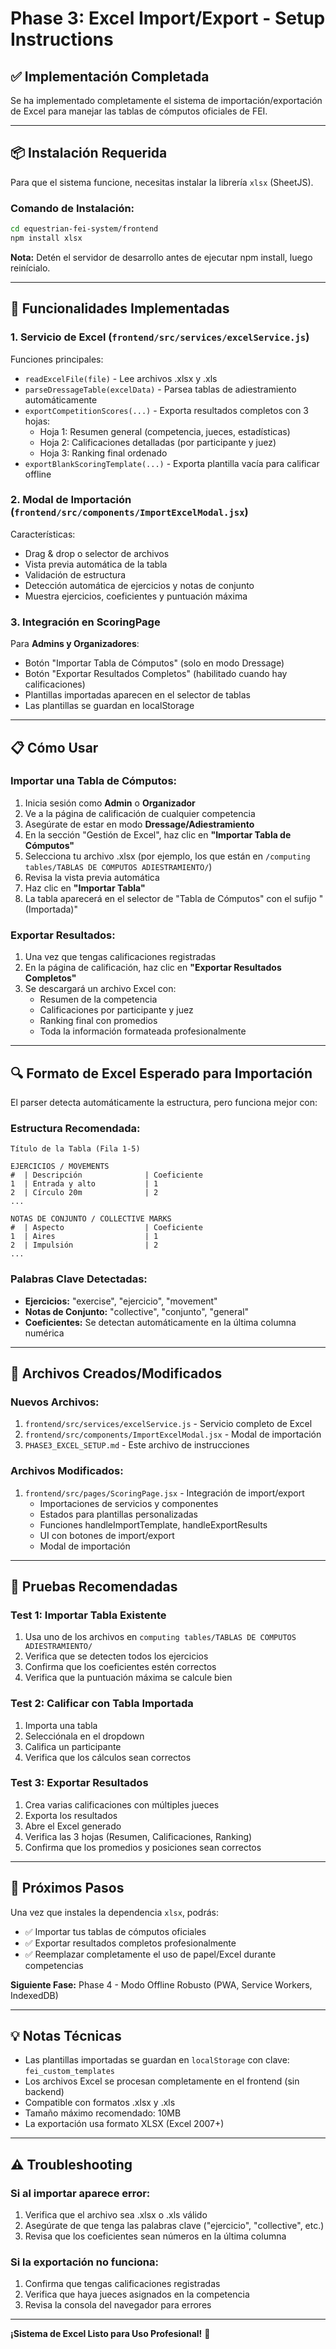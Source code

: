 # Phase 3: Excel Import/Export - Setup Instructions

## ✅ Implementación Completada

Se ha implementado completamente el sistema de importación/exportación de Excel para manejar las tablas de cómputos oficiales de FEI.

---

## 📦 Instalación Requerida

Para que el sistema funcione, necesitas instalar la librería `xlsx` (SheetJS).

### Comando de Instalación:

```bash
cd equestrian-fei-system/frontend
npm install xlsx
```

**Nota:** Detén el servidor de desarrollo antes de ejecutar npm install, luego reinícialo.

---

## 🎯 Funcionalidades Implementadas

### 1. **Servicio de Excel** (`frontend/src/services/excelService.js`)

Funciones principales:
- `readExcelFile(file)` - Lee archivos .xlsx y .xls
- `parseDressageTable(excelData)` - Parsea tablas de adiestramiento automáticamente
- `exportCompetitionScores(...)` - Exporta resultados completos con 3 hojas:
  - Hoja 1: Resumen general (competencia, jueces, estadísticas)
  - Hoja 2: Calificaciones detalladas (por participante y juez)
  - Hoja 3: Ranking final ordenado
- `exportBlankScoringTemplate(...)` - Exporta plantilla vacía para calificar offline

### 2. **Modal de Importación** (`frontend/src/components/ImportExcelModal.jsx`)

Características:
- Drag & drop o selector de archivos
- Vista previa automática de la tabla
- Validación de estructura
- Detección automática de ejercicios y notas de conjunto
- Muestra ejercicios, coeficientes y puntuación máxima

### 3. **Integración en ScoringPage**

Para **Admins y Organizadores**:
- Botón "Importar Tabla de Cómputos" (solo en modo Dressage)
- Botón "Exportar Resultados Completos" (habilitado cuando hay calificaciones)
- Plantillas importadas aparecen en el selector de tablas
- Las plantillas se guardan en localStorage

---

## 📋 Cómo Usar

### Importar una Tabla de Cómputos:

1. Inicia sesión como **Admin** o **Organizador**
2. Ve a la página de calificación de cualquier competencia
3. Asegúrate de estar en modo **Dressage/Adiestramiento**
4. En la sección "Gestión de Excel", haz clic en **"Importar Tabla de Cómputos"**
5. Selecciona tu archivo .xlsx (por ejemplo, los que están en `/computing tables/TABLAS DE COMPUTOS ADIESTRAMIENTO/`)
6. Revisa la vista previa automática
7. Haz clic en **"Importar Tabla"**
8. La tabla aparecerá en el selector de "Tabla de Cómputos" con el sufijo "(Importada)"

### Exportar Resultados:

1. Una vez que tengas calificaciones registradas
2. En la página de calificación, haz clic en **"Exportar Resultados Completos"**
3. Se descargará un archivo Excel con:
   - Resumen de la competencia
   - Calificaciones por participante y juez
   - Ranking final con promedios
   - Toda la información formateada profesionalmente

---

## 🔍 Formato de Excel Esperado para Importación

El parser detecta automáticamente la estructura, pero funciona mejor con:

### Estructura Recomendada:

```
Título de la Tabla (Fila 1-5)

EJERCICIOS / MOVEMENTS
#  | Descripción              | Coeficiente
1  | Entrada y alto           | 1
2  | Círculo 20m              | 2
...

NOTAS DE CONJUNTO / COLLECTIVE MARKS
#  | Aspecto                  | Coeficiente
1  | Aires                    | 1
2  | Impulsión                | 2
...
```

### Palabras Clave Detectadas:
- **Ejercicios:** "exercise", "ejercicio", "movement"
- **Notas de Conjunto:** "collective", "conjunto", "general"
- **Coeficientes:** Se detectan automáticamente en la última columna numérica

---

## 📁 Archivos Creados/Modificados

### Nuevos Archivos:
1. `frontend/src/services/excelService.js` - Servicio completo de Excel
2. `frontend/src/components/ImportExcelModal.jsx` - Modal de importación
3. `PHASE3_EXCEL_SETUP.md` - Este archivo de instrucciones

### Archivos Modificados:
1. `frontend/src/pages/ScoringPage.jsx` - Integración de import/export
   - Importaciones de servicios y componentes
   - Estados para plantillas personalizadas
   - Funciones handleImportTemplate, handleExportResults
   - UI con botones de import/export
   - Modal de importación

---

## 🧪 Pruebas Recomendadas

### Test 1: Importar Tabla Existente
1. Usa uno de los archivos en `computing tables/TABLAS DE COMPUTOS ADIESTRAMIENTO/`
2. Verifica que se detecten todos los ejercicios
3. Confirma que los coeficientes estén correctos
4. Verifica que la puntuación máxima se calcule bien

### Test 2: Calificar con Tabla Importada
1. Importa una tabla
2. Selecciónala en el dropdown
3. Califica un participante
4. Verifica que los cálculos sean correctos

### Test 3: Exportar Resultados
1. Crea varias calificaciones con múltiples jueces
2. Exporta los resultados
3. Abre el Excel generado
4. Verifica las 3 hojas (Resumen, Calificaciones, Ranking)
5. Confirma que los promedios y posiciones sean correctos

---

## 🚀 Próximos Pasos

Una vez que instales la dependencia `xlsx`, podrás:
- ✅ Importar tus tablas de cómputos oficiales
- ✅ Exportar resultados completos profesionalmente
- ✅ Reemplazar completamente el uso de papel/Excel durante competencias

**Siguiente Fase:** Phase 4 - Modo Offline Robusto (PWA, Service Workers, IndexedDB)

---

## 💡 Notas Técnicas

- Las plantillas importadas se guardan en `localStorage` con clave: `fei_custom_templates`
- Los archivos Excel se procesan completamente en el frontend (sin backend)
- Compatible con formatos .xlsx y .xls
- Tamaño máximo recomendado: 10MB
- La exportación usa formato XLSX (Excel 2007+)

---

## ⚠️ Troubleshooting

### Si al importar aparece error:
1. Verifica que el archivo sea .xlsx o .xls válido
2. Asegúrate de que tenga las palabras clave ("ejercicio", "collective", etc.)
3. Revisa que los coeficientes sean números en la última columna

### Si la exportación no funciona:
1. Confirma que tengas calificaciones registradas
2. Verifica que haya jueces asignados en la competencia
3. Revisa la consola del navegador para errores

---

**¡Sistema de Excel Listo para Uso Profesional!** 🎉
